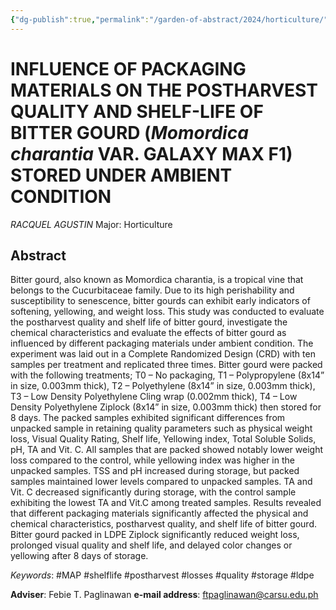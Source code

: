 ```yaml
---
{"dg-publish":true,"permalink":"/garden-of-abstract/2024/horticulture/","created":"2024-05-22T21:38:30.976+08:00"}
---
```


# INFLUENCE OF PACKAGING MATERIALS ON THE POSTHARVEST QUALITY AND SHELF-LIFE OF BITTER GOURD (***Momordica charantia*** VAR. GALAXY MAX F1) STORED UNDER AMBIENT CONDITION
*RACQUEL AGUSTIN*
Major: Horticulture
## Abstract
Bitter gourd, also known as Momordica charantia, is a tropical vine that belongs to the Cucurbitaceae family. Due to its high perishability and susceptibility to senescence, bitter
gourds can exhibit early indicators of softening, yellowing, and weight loss. This study was
conducted to evaluate the postharvest quality and shelf life of bitter gourd, investigate the
chemical characteristics and evaluate the effects of bitter gourd as influenced by different
packaging materials under ambient condition. The experiment was laid out in a Complete
Randomized Design (CRD) with ten samples per treatment and replicated three times. Bitter
gourd were packed with the following treatments; T0 – No packaging, T1 – Polypropylene
(8x14” in size, 0.003mm thick), T2 – Polyethylene (8x14” in size, 0.003mm thick), T3 –
Low Density Polyethylene Cling wrap (0.002mm thick), T4 – Low Density Polyethylene
Ziplock (8x14” in size, 0.003mm thick) then stored for 8 days. The packed samples
exhibited significant differences from unpacked sample in retaining quality parameters such
as physical weight loss, Visual Quality Rating, Shelf life, Yellowing index, Total Soluble
Solids, pH, TA and Vit. C. All samples that are packed showed notably lower weight loss
compared to the control, while yellowing index was higher in the unpacked samples. TSS
and pH increased during storage, but packed samples maintained lower levels compared to
unpacked samples. TA and Vit. C decreased significantly during storage, with the control
sample exhibiting the lowest TA and Vit.C among treated samples. Results revealed that
different packaging materials significantly affected the physical and chemical
characteristics, postharvest quality, and shelf life of bitter gourd. Bitter gourd packed in
LDPE Ziplock significantly reduced weight loss, prolonged visual quality and shelf life, and
delayed color changes or yellowing after 8 days of storage.

*Keywords*: #MAP #shelflife #postharvest #losses #quality #storage #ldpe

**Adviser**: Febie T. Paglinawan
**e-mail address**: ftpaglinawan@carsu.edu.ph